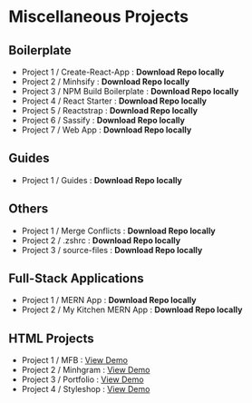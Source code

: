 # Miscellaneous Projects

## Boilerplate

- Project 1 / Create-React-App : **Download Repo locally**
- Project 2 / Minhsify : **Download Repo locally**
- Project 3 / NPM Build Boilerplate : **Download Repo locally**
- Project 4 / React Starter : **Download Repo locally**
- Project 5 / Reactstrap : **Download Repo locally**
- Project 6 / Sassify : **Download Repo locally**
- Project 7 / Web App : **Download Repo locally**

## Guides

- Project 1 / Guides : **Download Repo locally**

## Others

- Project 1 / Merge Conflicts : **Download Repo locally**
- Project 2 / .zshrc : **Download Repo locally**
- Project 3 / source-files : **Download Repo locally**

## Full-Stack Applications

- Project 1 / MERN App : **Download Repo locally**
- Project 2 / My Kitchen MERN App : **Download Repo locally**

## HTML Projects

- Project 1 / MFB : [View Demo](https://5e4d91c5575481b6ae269c21--tender-volhard-b4c7ce.netlify.com/)
- Project 2 / Minhgram : [View Demo](https://5e4d913eb6d56103548f99c2--priceless-aryabhata-d89266.netlify.com/)
- Project 3 / Portfolio : [View Demo](https://5e4d9063051620000802a2a9--lucid-hopper-f9ed06.netlify.com/)
- Project 4 / Styleshop : [View Demo](https://5e4d8e20575481ab0d269c1b--gracious-stonebraker-011ba3.netlify.com/)
